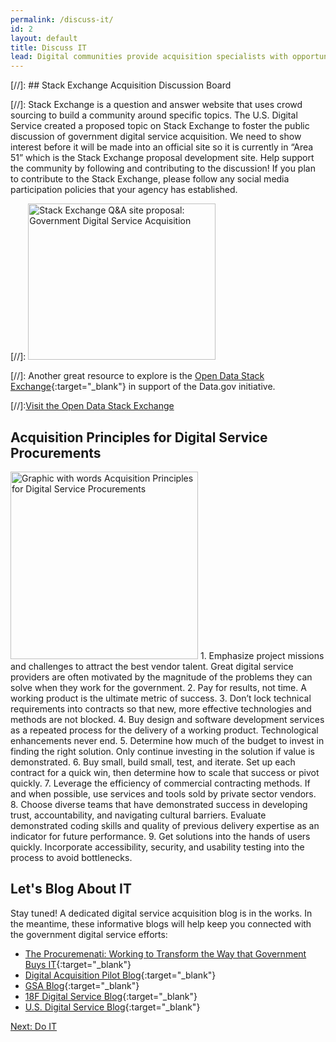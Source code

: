 ```yaml
---
permalink: /discuss-it/
id: 2
layout: default
title: Discuss IT
lead: Digital communities provide acquisition specialists with opportunities to crowdsource common challenges, learn from colleagues, ask questions, and build best practices.
---
```


[//]: ## Stack Exchange Acquisition Discussion Board

[//]: Stack Exchange is a question and answer website that uses crowd sourcing to build a community around specific topics. The U.S. Digital Service created a proposed topic on Stack Exchange to foster the public discussion of government digital service acquisition. We need to show interest before it will be made into an official site so it is currently in “Area 51” which is the Stack Exchange proposal development site. Help support the community by following and contributing to the discussion! If you plan to contribute to the Stack Exchange, please follow any social media participation policies that your agency has established. 

[//]: <a target="blank" href="http://area51.stackexchange.com/proposals/99212/government-digital-service-acquisition?referrer=iNHbk2AgvcMZB5sSV0mPNA2"><img src="http://area51.stackexchange.com/ads/proposal/99212.png" width="300" height="250" alt="Stack Exchange Q&A site proposal: Government Digital Service Acquisition" /></a>

[//]: Another great resource to explore is the [Open Data Stack Exchange](https://www.data.gov/){:target="_blank"} in support of the Data.gov initiative.

[//]:<a class="usa-button-outline usa-button-active" type="button" target="blank" href="http://opendata.stackexchange.com/">Visit the Open Data Stack Exchange</a>

## Acquisition Principles for Digital Service Procurements 
<img src="https://github.com/usds/techfar-hub/tree/master/assets/img/TechFarPrincipalsGraphic.png" width="300" height="300" alt="Graphic with words Acquisition Principles for Digital Service Procurements" />
1. Emphasize project missions and challenges to attract the best vendor talent. Great digital service providers are often motivated by the magnitude of the problems they can solve when they work for the government. 
2. Pay for results, not time. A working product is the ultimate metric of success.
3. Don’t lock technical requirements into contracts so that new, more effective technologies and methods are not blocked.
4. Buy design and software development services as a repeated process for the delivery of a working product. Technological enhancements never end.
5. Determine how much of the budget to invest in finding the right solution. Only continue investing in the solution if value is demonstrated.
6. Buy small, build small, test, and iterate. Set up each contract for a quick win, then determine how to scale that success or pivot quickly.
7. Leverage the efficiency of commercial contracting methods. If and when possible, use services and tools sold by private sector vendors.
8. Choose diverse teams that have demonstrated success in developing trust, accountability, and navigating cultural barriers. Evaluate demonstrated coding skills and quality of previous delivery expertise as an indicator for future performance.
9. Get solutions into the hands of users quickly. Incorporate accessibility, security, and usability testing into the process to avoid bottlenecks.

## Let's Blog About IT

Stay tuned! A dedicated digital service acquisition blog is in the works. In the meantime, these informative blogs will help keep you connected with the government digital service efforts:

- [The Procuremenati: Working to Transform the Way that Government Buys IT](https://medium.com/the-u-s-digital-service/meet-the-procuremenati-usds-acquisition-experts-1e99346822b5#.b3dfkjtji){:target="_blank"}
- [Digital Acquisition Pilot Blog](https://digitalacquisitionpilot.wordpress.com/){:target="_blank"}
- [GSA Blog](http://gsablogs.gsa.gov/gsablog/){:target="_blank"}
- [18F Digital Service Blog](https://18f.gsa.gov/blog/){:target="_blank"}
- [U.S. Digital Service Blog](https://medium.com/@USDigitalService){:target="_blank"}

<a class="usa-button" type="button" href="{{ site.baseurl }}/do-IT">Next: Do IT</a>
